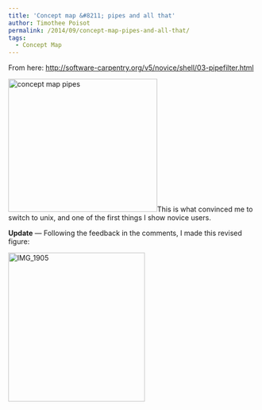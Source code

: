 ```yaml
---
title: 'Concept map &#8211; pipes and all that'
author: Timothee Poisot
permalink: /2014/09/concept-map-pipes-and-all-that/
tags:
  - Concept Map
---
```

From here: http://software-carpentry.org/v5/novice/shell/03-pipefilter.html

[<img class="aligncenter size-medium wp-image-8600" alt="concept map pipes" src="http://teaching.software-carpentry.org/wp-content/uploads/2014/09/index-300x268.jpeg" width="300" height="268" />][1]This is what convinced me to switch to unix, and one of the first things I show novice users.

**Update** &#8212; Following the feedback in the comments, I made this revised figure:

[<img class="aligncenter size-medium wp-image-8703" alt="IMG_1905" src="http://teaching.software-carpentry.org/wp-content/uploads/2014/09/IMG_1905-275x300.jpg" width="275" height="300" />][2]

 [1]: http://teaching.software-carpentry.org/wp-content/uploads/2014/09/index.jpeg
 [2]: http://teaching.software-carpentry.org/wp-content/uploads/2014/09/IMG_1905.jpg
